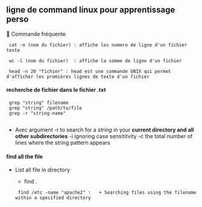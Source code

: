

 ## ligne de command linux pour apprentissage perso
 
 :rocket: Commande fréquente
 
```
 cat -n (nom du fichier) : affiche les numero de ligne d'un fichier texte

 wc -l (nom du fichier)  : affiche la somme de ligne d'un fichier

 head -n 20 "fichier" : head est une commande UNIX qui permet d'afficher les premières lignes de texte d'un fichier
```

 
 ####  recherche de fichier dans le fichier .txt

```
 grep "string" filename
 grep "string" /path/to/file
 grep -r "string-name" 
 
 ```
- Avec argument -r  to search for a *string* in your **current directory and all other subdirectories**
      -i ignoring case sensititvity
      -c the total number of lines where the string pattern appears

 
 #### find all the file

   - List all file in directory
       + find .
        
     ```
      find /etc -name "apache2" :   + Searching files using the filename within a specified directory     
     ```
 
